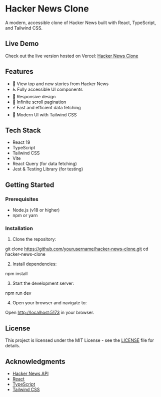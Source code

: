 # Hacker News Clone

A modern, accessible clone of Hacker News built with React, TypeScript, and Tailwind CSS.

## Live Demo 

Check out the live version hosted on Vercel: [Hacker News Clone](https://hn-mike-lynagh.vercel.app/)

## Features

- 📰 View top and new stories from Hacker News
- ♿ Fully accessible UI components
- 📱 Responsive design
- 🔄 Infinite scroll pagination
- ⚡ Fast and efficient data fetching
- 🎨 Modern UI with Tailwind CSS

## Tech Stack

- React 19
- TypeScript
- Tailwind CSS
- Vite
- React Query (for data fetching)
- Jest & Testing Library (for testing)

## Getting Started

### Prerequisites

- Node.js (v18 or higher)
- npm or yarn

### Installation

1. Clone the repository:

git clone https://github.com/yourusername/hacker-news-clone.git
cd hacker-news-clone

2. Install dependencies:

npm install

3. Start the development server:

npm run dev

4. Open your browser and navigate to:

Open [http://localhost:5173](http://localhost:5173) in your browser.


## License

This project is licensed under the MIT License - see the [LICENSE](LICENSE) file for details.

## Acknowledgments

- [Hacker News API](https://github.com/HackerNews/API)
- [React](https://reactjs.org/)
- [TypeScript](https://www.typescriptlang.org/)
- [Tailwind CSS](https://tailwindcss.com/)
